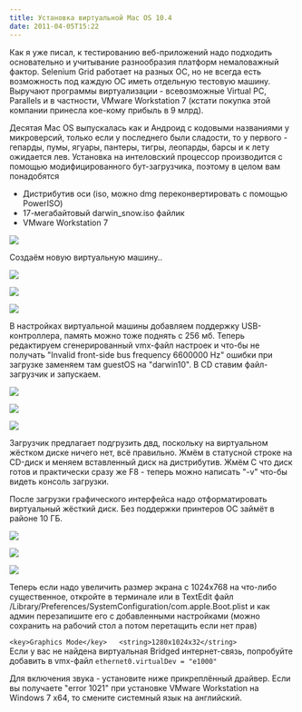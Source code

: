 ```yaml
---
title: Установка виртуальной Mac OS 10.4
date: 2011-04-05T15:22
---
```


Как я уже писал, к тестированию веб-приложений надо подходить основательно и учитывание разнообразия платформ немаловажный фактор. Selenium Grid работает на разных ОС, но не всегда есть возможность под каждую ОС иметь отдельную тестовую машину. Выручают программы виртуализации - всевозможные Virtual PC, Parallels и в частности, VMware Workstation 7 (кстати покупка этой компании принесла кое-кому прибыль в 9 млрд).

Десятая Mac OS выпускалась как и Андроид с кодовыми названиями у микроверсий, только если у последнего были сладости, то у первого - гепарды, пумы, ягуары, пантеры, тигры, леопарды, барсы и к лету ожидается лев. Установка на интеловский процессор производится с помощью модифицированного бут-загрузчика, поэтому в целом вам понадобятся  

- Дистрибутив оси (iso, можно dmg переконвертировать с помощью PowerISO)
- 17-мегабайтовый darwin_snow.iso файлик
- VMware Workstation 7  
    
<!-- truncate -->

![](img/Pasted%20image%2020241020175620.png)


Создаём новую виртуальную машину..

![](img/Pasted%20image%2020241020175632.png)

![](img/Pasted%20image%2020241020175638.png)

![](img/Pasted%20image%2020241020175643.png)

В настройках виртуальной машины добавляем поддержку USB-контроллера, память можно тоже поднять с 256 мб. Теперь редактируем сгенерированный vmx-файл настроек и что-бы не получать "Invalid front-side bus frequency 6600000 Hz" ошибки при загрузке заменяем там guestOS на "darwin10". В CD ставим файл-загрузчик и запускаем.

![](img/Pasted%20image%2020241020175657.png)

![](img/Pasted%20image%2020241020175707.png)

![](img/Pasted%20image%2020241020175712.png)

Загрузчик предлагает подгрузить двд, поскольку на виртуальном жёстком диске ничего нет, всё правильно. Жмём в статусной строке на CD-диск и меняем вставленный диск на дистрибутив. Жмём C что диск готов и практически сразу же F8 - теперь можно написать "-v" что-бы видеть консоль загрузки.

После загрузки графического интерфейса надо отформатировать виртуальный жёсткий диск. Без поддержки принтеров ОС займёт в районе 10 ГБ.

![](img/Pasted%20image%2020241020175723.png)

![](img/Pasted%20image%2020241020175727.png)

![](img/Pasted%20image%2020241020175732.png)

Теперь если надо увеличить размер экрана с 1024x768 на что-либо существенное, откройте в терминале или в TextEdit файл /Library/Preferences/SystemConfiguration/com.apple.Boot.plist и как админ перезапишите его с добавленными настройками (можно сохранить на рабочий стол а потом перетащить если нет прав)  
  
`<key>Graphics Mode</key>   <string>1280x1024x32</string>`  
Если у вас не найдена виртуальная Bridged интернет-связь, попробуйте добавить в vmx-файл `ethernet0.virtualDev = "e1000"`

Для включения звука - установите ниже прикреплённый драйвер. Если вы получаете "error 1021" при установке VMware Workstation на Windows 7 x64, то смените системный язык на английский.

